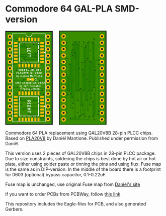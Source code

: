 # Commodore 64 GAL-PLA SMD-version

<img src="img/pla_font.jpg" width="30%" height="30%">&nbsp;&nbsp;&nbsp;&nbsp;&nbsp;<img src="img/pla_back.jpg" width="30%" height="30%">

Commodore 64 PLA replacement using GAL20V8B 28-pin PLCC chips. Based on [PLA20V8](https://www.freepascal.org/~daniel/c64pla/) by Daniël Mantione. Published under permission from Daniël.

This version uses 2 pieces of GAL20V8B chips in 28-pin PLCC package. Due to size constraints, soldering the chips is best done by hot air or hot plate, either using solder paste or tinning the pins and using flux. Fuse map is the same as in DIP-version. In the middle of the board there is a footprint for 0603 (optional) bypass capacitor, 0.1-0.22uF.

Fuse map is unchanged, use original Fuse map from [Daniël's site](https://www.freepascal.org/~daniel/c64pla/)

If you want to order PCBs from PCBWay, follow [this link](https://www.pcbway.com/project/shareproject/Commodore_64_PLA_replacement_d4be5faf.html)

This repository includes the Eagle-files for PCB, and also generated Gerbers.
